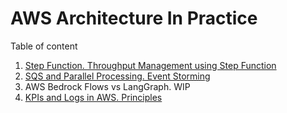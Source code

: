 # AWS Architecture In Practice
Table of content
1. [Step Function. Throughput Management using Step Function](./StepFunction.md)
2. [SQS and Parallel Processing. Event Storming](./SQSParallelProcessing.md)
3. AWS Bedrock Flows vs LangGraph. WIP
4. [KPIs and Logs in AWS. Principles](https://github.com/Glareone/AWS-Certified-Solution-Architect/blob/master/AWS-Architecture-In-Practice/KpiAndLogs.md)

